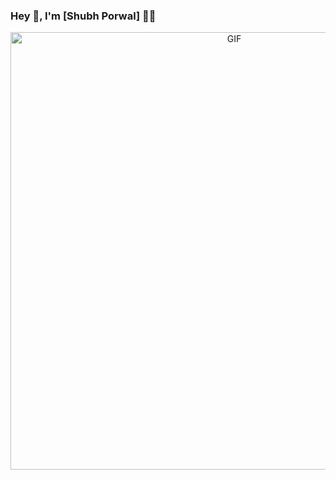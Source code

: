 ### Hey 👋, I'm [Shubh Porwal] 👨‍💻

<div align="center">
<img hight="300" width="700" alt="GIF" align="center" src="https://">
</div>

</br>
</br>
</br>
